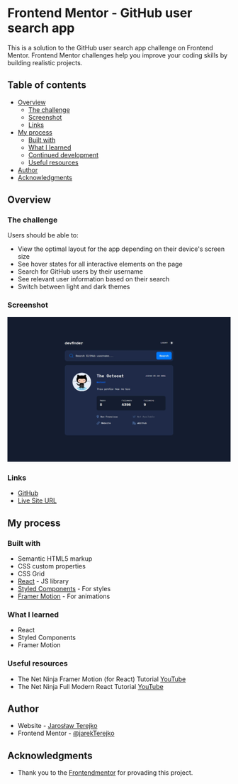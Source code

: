 # Frontend Mentor - GitHub user search app

This is a solution to the GitHub user search app challenge on Frontend Mentor. Frontend Mentor challenges help you improve your coding skills by building realistic projects.

## Table of contents

- [Overview](#overview)
  - [The challenge](#the-challenge)
  - [Screenshot](#screenshot)
  - [Links](#links)
- [My process](#my-process)
  - [Built with](#built-with)
  - [What I learned](#what-i-learned)
  - [Continued development](#continued-development)
  - [Useful resources](#useful-resources)
- [Author](#author)
- [Acknowledgments](#acknowledgments)

## Overview

### The challenge

Users should be able to:

- View the optimal layout for the app depending on their device's screen size
- See hover states for all interactive elements on the page
- Search for GitHub users by their username
- See relevant user information based on their search
- Switch between light and dark themes

### Screenshot

![Space-Tourism-Website-Screenshot](public/Github-User-Search-Screenshot.jpg)

### Links

- [GitHub](https://github.com/jarekTerejko/github-user-search)
- [Live Site URL](https://github-user-search-terejko.netlify.app)

## My process

### Built with

- Semantic HTML5 markup
- CSS custom properties
- CSS Grid
- [React](https://reactjs.org/) - JS library
- [Styled Components](https://styled-components.com/) - For styles
- [Framer Motion](https://www.framer.com/motion/) - For animations

### What I learned

- React
- Styled Components
- Framer Motion

### Useful resources

- The Net Ninja Framer Motion (for React) Tutorial [YouTube](https://www.youtube.com/playlist?list=PL4cUxeGkcC9iHDnQfTHEVVceOEBsOf07i)
- The Net Ninja Full Modern React Tutorial [YouTube](https://www.youtube.com/playlist?list=PL4cUxeGkcC9gZD-Tvwfod2gaISzfRiP9d)

## Author

- Website - [Jarosław Terejko](https://terejkodev.netlify.app)
- Frontend Mentor - [@jarekTerejko](https://www.frontendmentor.io/profile/jarekTerejko)

## Acknowledgments

- Thank you to the [Frontendmentor](https://www.frontendmentor.io/home) for provading this project.
